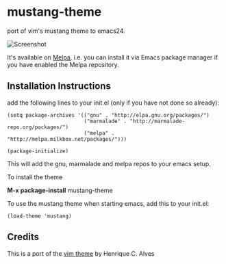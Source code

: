mustang-theme
=============

port of vim's mustang theme to emacs24.

![Screenshot](https://github.com/mswift42/mustang-theme/raw/master/Screenshot.png)

It's available on [Melpa](http://melpa.milkbox.net/#/), i.e. you can install it via Emacs package manager if you have enabled the Melpa repository.

Installation Instructions
-------------------------

add the following lines to your init.el (only if you have not done so already):

    (setq package-archives '(("gnu" . "http://elpa.gnu.org/packages/")
                             ("marmalade" . "http://marmalade-repo.org/packages/")
                             ("melpa" . "http://melpa.milkbox.net/packages/")))

    (package-initialize)



This will add the gnu, marmalade and melpa repos to your emacs setup.

To install the theme

**M-x package-install** mustang-theme


To use the mustang theme when starting emacs, add this to your init.el:

    (load-theme 'mustang)


Credits
-------

This is a port of the [vim theme](http://hcalves.deviantart.com/art/Mustang-Vim-Colorspcheme-98974484) by Henrique C. Alves


